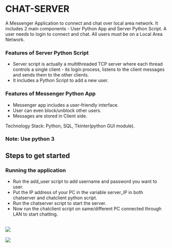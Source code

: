 # CHAT-SERVER

A Messenger Application to connect and chat over local area network. It includes 2 main components - User Python App and Server Python Script. A user needs to login to connect and chat. All users must be on a Local Area Network.<br>

<h3>Features of Server Python Script</h3>
<ul>
<li>Server script is actually a multithreaded TCP server where each thread controls a single client - its login process, listens to the client messages and sends them to the other clients.</li>
<li>It includes a Python Script to add a new user.</li>
</ul>
<h3>Features of Messenger Python App</h3>
<ul>
<li>Messenger app includes a user-friendly interface.</li>
<li>User can even block/unblock other users.</li>
<li>Messages are stored in Client side.</li>
</ul>

Technology Stack: Python, SQL, Tkinter(python GUI module).

<h3>Note: Use python 3</h3>

<h2>Steps to get started</h2>

<h3>Running the application</h3>
<ul>
<li>Run the add_user script to add username and password you want to user.</li>
<li>Put the IP address of your PC in the variable server_IP in both chatserver and chatclient python script.</li>
<li>Run the chatserver script to start the server.</li>
<li>Now run the chatclient script on same/different PC connected through LAN to start chatting.</li>
</ul>

<br><img src="https://raw.githubusercontent.com/addy1995/CHAT-SERVER/master/Screenshots/Chat-server_3.PNG"><br>
<br><img src="https://raw.githubusercontent.com/addy1995/CHAT-SERVER/master/Screenshots/Chat-server_2.PNG"><br>
